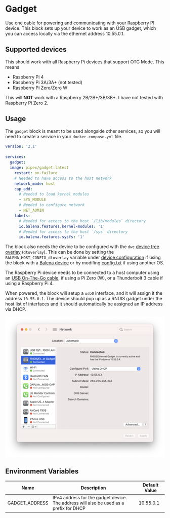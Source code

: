# Gadget

Use one cable for powering and communicating with your Raspberry PI device. This block sets up your device to work as an USB gadget, which you can access locally via the ethernet address 10.55.0.1.


## Supported devices

This should work with all Raspberry Pi devices that support OTG Mode. This means

- Raspberry Pi 4
- Raspberry Pi 3A/3A+ (not tested)
- Raspberry Pi Zero/Zero W

This will **NOT** work with a Raspberry 2B/2B+/3B/3B+. I have not tested with Raspberry Pi Zero 2.

## Usage 

The `gadget` block is meant to be used alongside other services, so you will need to create a service in your `docker-compose.yml` file.

```yaml
version: '2.1'

services:
  gadget:
  image: pipex/gadget:latest
    restart: on-failure
    # Needed to have access to the host network
    network_mode: host
    cap_add:
      # Needed to load kernel modules
      - SYS_MODULE
      # Needed to configure network
      - NET_ADMIN
    labels:
      # Needed for access to the host `/lib/modules` directory
      io.balena.features.kernel-modules: '1'
      # Needed for access to the host `/sys` directory
      io.balena.features.sysfs: '1'
```

The block also needs the device to be configured with the `dwc` [device tree overlay](https://www.balena.io/docs/reference/OS/advanced/#setting-device-tree-overlays-dtoverlay-and-parameters-dtparam) (`dtoverlay`). This can be done by setting the `BALENA_HOST_CONFIG_dtoverlay` variable under [device configuration](https://www.balena.io/docs/learn/manage/configuration/#device-configuration-management) if using the block with a [Balena device](https://www.balena.io) or by modifing [config.txt](https://www.raspberrypi.com/documentation/computers/config_txt.html) if using another OS.

The Raspberry Pi device needs to be connected to a host computer using an [USB On-The-Go cable](https://en.wikipedia.org/wiki/USB_On-The-Go), if using a Pi Zero (W), or a Thunderbolt 3 cable if using a Raspberry Pi 4.

When powered, the block will setup a `usb0` interface, and it will assign it the address `10.55.0.1`. The device should pop up as a RNDIS gadget under the host list of interfaces and it should automatically be assigned an IP address via DHCP.

![The RNDIS gadget should appear in the interface list](assets/network-setup.png)

## Environment Variables

| Name             | Description                                                                             | Default Value |
|------------------|-----------------------------------------------------------------------------------------|---------------|
| GADGET_ADDRESS   | IPv4 address for the gadget device. The address will also be used as a prefix for DHCP  | 10.55.0.1     |

